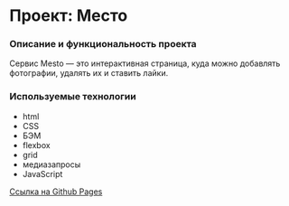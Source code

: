 # Проект: Место

### Описание и функциональность проекта

Сервис Mesto — это интерактивная страница, куда можно добавлять фотографии, удалять их и ставить лайки.

### Используемые технологии

* html
* CSS
* БЭМ
* flexbox
* grid
* медиазапросы
* JavaScript

[Ссылка на Github Pages](https://marias1403.github.io/mesto/)
